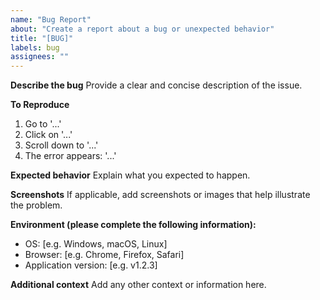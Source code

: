 ```yaml
---
name: "Bug Report"
about: "Create a report about a bug or unexpected behavior"
title: "[BUG]"
labels: bug
assignees: ""
---
```


**Describe the bug**
Provide a clear and concise description of the issue.

**To Reproduce**
1. Go to '...'
2. Click on '...'
3. Scroll down to '...'
4. The error appears: '...'

**Expected behavior**
Explain what you expected to happen.

**Screenshots**
If applicable, add screenshots or images that help illustrate the problem.

**Environment (please complete the following information):**
- OS: [e.g. Windows, macOS, Linux]
- Browser: [e.g. Chrome, Firefox, Safari]
- Application version: [e.g. v1.2.3]

**Additional context**
Add any other context or information here.

